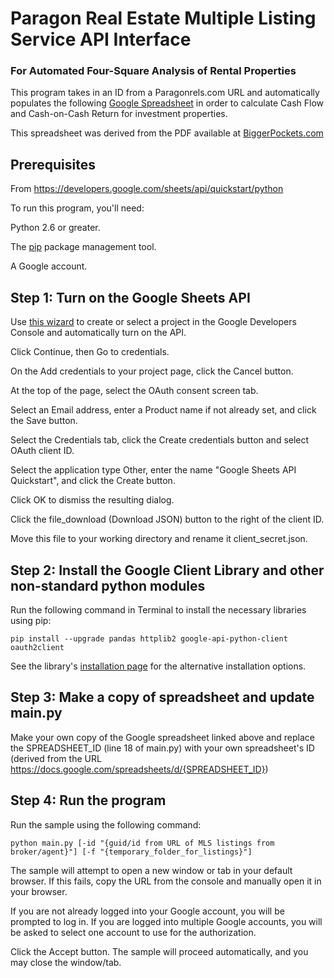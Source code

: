 # Paragon Real Estate Multiple Listing Service API Interface
### For Automated Four-Square Analysis of Rental Properties

This program takes in an ID from a Paragonrels.com URL and automatically populates the following
<a href="https://docs.google.com/spreadsheets/d/1QkDOfVxw0rtfB-XNEbWCAZEqY5njoIm8PDpvjpNCRrI">Google Spreadsheet</a>
in order to calculate Cash Flow and Cash-on-Cash Return for investment properties.


This spreadsheet was derived from the PDF available at
<a href="https://www.biggerpockets.com/renewsblog/easily-analyzing-rental-properties-four-square-method/">BiggerPockets.com</a>

## Prerequisites
From https://developers.google.com/sheets/api/quickstart/python

To run this program, you'll need:

Python 2.6 or greater.

The <a href="https://pypi.python.org/pypi/pip">pip</a> package management tool.

A Google account.

## Step 1: Turn on the Google Sheets API
Use <a href="https://console.developers.google.com/start/api?id=sheets.googleapis.com">this wizard</a> to create or
select a project in the Google Developers Console and automatically turn on the API.

Click Continue, then Go to credentials.

On the Add credentials to your project page, click the Cancel button.

At the top of the page, select the OAuth consent screen tab.

Select an Email address, enter a Product name if not already set, and click the Save button.

Select the Credentials tab, click the Create credentials button and select OAuth client ID.

Select the application type Other, enter the name "Google Sheets API Quickstart", and click the Create button.

Click OK to dismiss the resulting dialog.

Click the file_download (Download JSON) button to the right of the client ID.

Move this file to your working directory and rename it client_secret.json.


## Step 2: Install the Google Client Library and other non-standard python modules
Run the following command in Terminal to install the necessary libraries using pip:
```
pip install --upgrade pandas httplib2 google-api-python-client oauth2client
```
See the library's <a href="https://developers.google.com/api-client-library/python/start/installation">installation page</a> for the alternative installation options.

## Step 3: Make a copy of spreadsheet and update main.py
Make your own copy of the Google spreadsheet linked above and replace the SPREADSHEET_ID (line 18 of main.py)
with your own spreadsheet's ID (derived from the URL https://docs.google.com/spreadsheets/d/{SPREADSHEET_ID})

## Step 4: Run the program
Run the sample using the following command:
```
python main.py [-id "{guid/id from URL of MLS listings from broker/agent}"] [-f "{temporary_folder_for_listings}"]
```
The sample will attempt to open a new window or tab in your default browser. If this fails, copy the URL from the console and manually open it in your browser.

If you are not already logged into your Google account, you will be prompted to log in.
If you are logged into multiple Google accounts, you will be asked to select one account to use for the authorization.

Click the Accept button.
The sample will proceed automatically, and you may close the window/tab.
